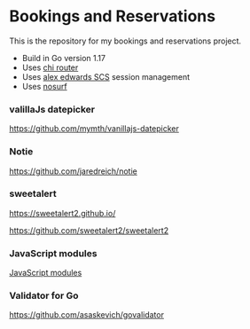 # Bookings and Reservations

This is the repository for my bookings and reservations project.

- Build in Go version 1.17
- Uses [chi router](https://github.com/go-chi/chi/v5)
- Uses [alex edwards SCS](https://github.com/alexedwards/scs/v2) session management
- Uses [nosurf](https://github.com/justinas/nosurf)

### valillaJs datepicker
https://github.com/mymth/vanillajs-datepicker

### Notie
https://github.com/jaredreich/notie

### sweetalert
https://sweetalert2.github.io/

https://github.com/sweetalert2/sweetalert2

### JavaScript modules
[JavaScript modules](https://developer.mozilla.org/en-US/docs/Web/JavaScript/Guide/Modules)

### Validator for Go
https://github.com/asaskevich/govalidator